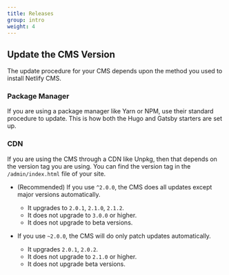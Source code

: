 ```yaml
---
title: Releases
group: intro
weight: 4
---
```




## Update the CMS Version

The update procedure for your CMS depends upon the method you used to install Netlify CMS.

### Package Manager

If you are using a package manager like Yarn or NPM, use their standard procedure to update. This is how both the Hugo and Gatsby starters are set up.

### CDN

If you are using the CMS through a CDN like Unpkg, then that depends on the version tag you are using. You can find the version tag in the `/admin/index.html` file of your site.

- (Recommended) If you use `^2.0.0`, the CMS does all updates except major versions automatically.
  - It upgrades to `2.0.1`, `2.1.0`, `2.1.2`.
  - It does not upgrade to `3.0.0` or higher.
  - It does not upgrade to beta versions.

- If you use `~2.0.0`, the CMS will do only patch updates automatically.
  - It upgrades `2.0.1`, `2.0.2`.
  - It does not upgrade to `2.1.0` or higher.
  - It does not upgrade beta versions.
